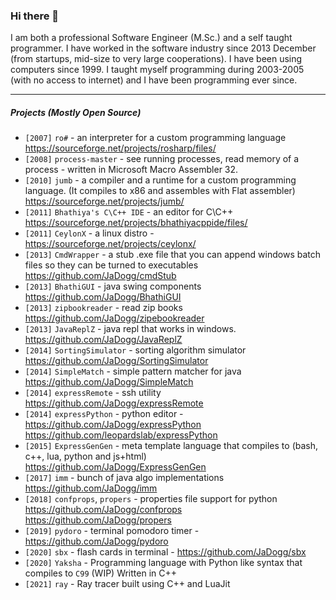 ### Hi there 👋

I am both a professional Software Engineer (M.Sc.) and a self taught programmer. I have worked in the software industry since 2013 December (from startups, mid-size to very large cooperations). I have been using computers since 1999. I taught myself programming during 2003-2005 (with no access to internet) and I have been programming ever since.

---

##### Projects (Mostly Open Source)
* `[2007]` `ro#` - an interpreter for a custom programming language https://sourceforge.net/projects/rosharp/files/
* `[2008]` `process-master` - see running processes, read memory of a process - written in Microsoft Macro Assembler 32.
* `[2010]` `jumb` - a compiler and a runtime for a custom programming language. (It compiles to x86 and assembles with Flat assembler) https://sourceforge.net/projects/jumb/
* `[2011]` `Bhathiya's C\C++ IDE` - an editor for C\C++ https://sourceforge.net/projects/bhathiyacppide/files/
* `[2011]` `CeylonX` - a linux distro - https://sourceforge.net/projects/ceylonx/
* `[2013]` `CmdWrapper` - a stub .exe file that you can append windows batch files so they can be turned to executables https://github.com/JaDogg/cmdStub
* `[2013]` `BhathiGUI` - java swing components https://github.com/JaDogg/BhathiGUI
* `[2013]` `zipbookreader` - read zip books https://github.com/JaDogg/zipebookreader
* `[2013]` `JavaReplZ` - java repl that works in windows. https://github.com/JaDogg/JavaReplZ
* `[2014]` `SortingSimulator` - sorting algorithm simulator https://github.com/JaDogg/SortingSimulator
* `[2014]` `SimpleMatch` - simple pattern matcher for java https://github.com/JaDogg/SimpleMatch
* `[2014]` `expressRemote` - ssh utility https://github.com/JaDogg/expressRemote
* `[2014]` `expressPython` - python editor - https://github.com/JaDogg/expressPython https://github.com/leopardslab/expressPython
* `[2015]` `ExpressGenGen` - meta template language that compiles to (bash, c++, lua, python and js+html) https://github.com/JaDogg/ExpressGenGen
* `[2017]` `imm` - bunch of java algo implementations https://github.com/JaDogg/imm
* `[2018]` `confprops`, `propers` - properties file support for python https://github.com/JaDogg/confprops https://github.com/JaDogg/propers
* `[2019]` `pydoro` - terminal pomodoro timer - https://github.com/JaDogg/pydoro
* `[2020]` `sbx` - flash cards in terminal - https://github.com/JaDogg/sbx
* `[2020]` `Yaksha` - Programming language with Python like syntax that compiles to `C99` (WIP) Written in C++
* `[2021]` `ray` - Ray tracer built using C++ and LuaJit 
